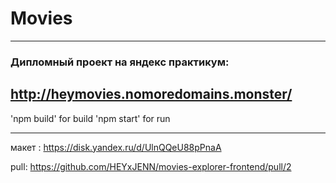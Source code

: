# Movies

---

### Дипломный проект на яндекс практикум:

http://heymovies.nomoredomains.monster/
---

'npm build' for build
'npm start' for run

---

макет :
https://disk.yandex.ru/d/UlnQQeU88pPnaA


pull:
https://github.com/HEYxJENN/movies-explorer-frontend/pull/2
